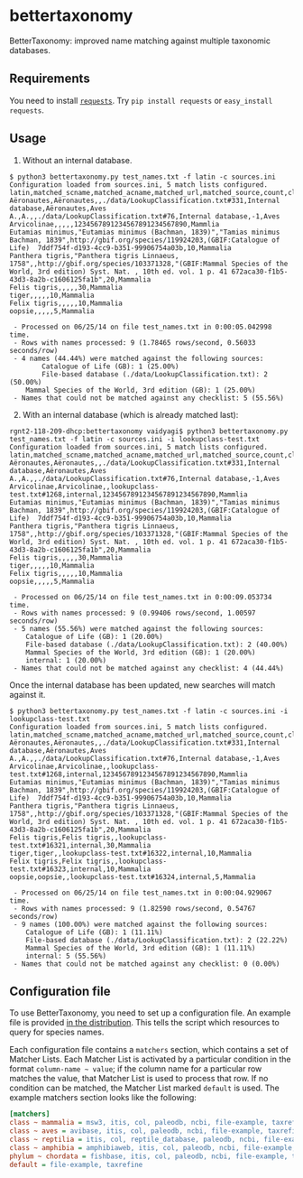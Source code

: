 # bettertaxonomy

BetterTaxonomy: improved name matching against multiple taxonomic databases.

## Requirements

You need to install [`requests`](http://docs.python-requests.org/). 
Try `pip install requests` or `easy_install requests`.

## Usage

1. Without an internal database.

```
$ python3 bettertaxonomy.py test_names.txt -f latin -c sources.ini
Configuration loaded from sources.ini, 5 match lists configured.
latin,matched_scname,matched_acname,matched_url,matched_source,count,class
Aëronautes,Aëronautes,,./data/LookupClassification.txt#331,Internal database,Aëronautes,Aves
A.,A.,,./data/LookupClassification.txt#76,Internal database,-1,Aves
Arvicolinae,,,,,1234567891234567891234567890,Mammlia
Eutamias minimus,"Eutamias minimus (Bachman, 1839)","Tamias minimus Bachman, 1839",http://gbif.org/species/119924203,(GBIF:Catalogue of Life)  7ddf754f-d193-4cc9-b351-99906754a03b,10,Mammalia
Panthera tigris,"Panthera tigris Linnaeus, 1758",,http://gbif.org/species/103371328,"(GBIF:Mammal Species of the World, 3rd edition) Syst. Nat. , 10th ed. vol. 1 p. 41 672aca30-f1b5-43d3-8a2b-c1606125fa1b",20,Mammalia
Felis tigris,,,,,30,Mammalia
tiger,,,,,10,Mammalia
Felix tigris,,,,,10,Mammalia
oopsie,,,,,5,Mammalia

 - Processed on 06/25/14 on file test_names.txt in 0:00:05.042998 time.
 - Rows with names processed: 9 (1.78465 rows/second, 0.56033 seconds/row)
 - 4 names (44.44%) were matched against the following sources:
        Catalogue of Life (GB): 1 (25.00%)
        File-based database (./data/LookupClassification.txt): 2 (50.00%)
	Mammal Species of the World, 3rd edition (GB): 1 (25.00%)
 - Names that could not be matched against any checklist: 5 (55.56%)
```

2. With an internal database (which is already matched last):

```
rgnt2-118-209-dhcp:bettertaxonomy vaidyagi$ python3 bettertaxonomy.py test_names.txt -f latin -c sources.ini -i lookupclass-test.txt 
Configuration loaded from sources.ini, 5 match lists configured.
latin,matched_scname,matched_acname,matched_url,matched_source,count,class
Aëronautes,Aëronautes,,./data/LookupClassification.txt#331,Internal database,Aëronautes,Aves
A.,A.,,./data/LookupClassification.txt#76,Internal database,-1,Aves
Arvicolinae,Arvicolinae,,lookupclass-test.txt#1268,internal,1234567891234567891234567890,Mammlia
Eutamias minimus,"Eutamias minimus (Bachman, 1839)","Tamias minimus Bachman, 1839",http://gbif.org/species/119924203,(GBIF:Catalogue of Life)  7ddf754f-d193-4cc9-b351-99906754a03b,10,Mammalia
Panthera tigris,"Panthera tigris Linnaeus, 1758",,http://gbif.org/species/103371328,"(GBIF:Mammal Species of the World, 3rd edition) Syst. Nat. , 10th ed. vol. 1 p. 41 672aca30-f1b5-43d3-8a2b-c1606125fa1b",20,Mammalia
Felis tigris,,,,,30,Mammalia
tiger,,,,,10,Mammalia
Felix tigris,,,,,10,Mammalia
oopsie,,,,,5,Mammalia

 - Processed on 06/25/14 on file test_names.txt in 0:00:09.053734 time.
 - Rows with names processed: 9 (0.99406 rows/second, 1.00597 seconds/row)
 - 5 names (55.56%) were matched against the following sources:
	Catalogue of Life (GB): 1 (20.00%)
	File-based database (./data/LookupClassification.txt): 2 (40.00%)
	Mammal Species of the World, 3rd edition (GB): 1 (20.00%)
	internal: 1 (20.00%)
 - Names that could not be matched against any checklist: 4 (44.44%)
```

Once the internal database has been updated, new searches will match against it.

```
$ python3 bettertaxonomy.py test_names.txt -f latin -c sources.ini -i lookupclass-test.txt 
Configuration loaded from sources.ini, 5 match lists configured.
latin,matched_scname,matched_acname,matched_url,matched_source,count,class
Aëronautes,Aëronautes,,./data/LookupClassification.txt#331,Internal database,Aëronautes,Aves
A.,A.,,./data/LookupClassification.txt#76,Internal database,-1,Aves
Arvicolinae,Arvicolinae,,lookupclass-test.txt#1268,internal,1234567891234567891234567890,Mammlia
Eutamias minimus,"Eutamias minimus (Bachman, 1839)","Tamias minimus Bachman, 1839",http://gbif.org/species/119924203,(GBIF:Catalogue of Life)  7ddf754f-d193-4cc9-b351-99906754a03b,10,Mammalia
Panthera tigris,"Panthera tigris Linnaeus, 1758",,http://gbif.org/species/103371328,"(GBIF:Mammal Species of the World, 3rd edition) Syst. Nat. , 10th ed. vol. 1 p. 41 672aca30-f1b5-43d3-8a2b-c1606125fa1b",20,Mammalia
Felis tigris,Felis tigris,,lookupclass-test.txt#16321,internal,30,Mammalia
tiger,tiger,,lookupclass-test.txt#16322,internal,10,Mammalia
Felix tigris,Felix tigris,,lookupclass-test.txt#16323,internal,10,Mammalia
oopsie,oopsie,,lookupclass-test.txt#16324,internal,5,Mammalia

 - Processed on 06/25/14 on file test_names.txt in 0:00:04.929067 time.
 - Rows with names processed: 9 (1.82590 rows/second, 0.54767 seconds/row)
 - 9 names (100.00%) were matched against the following sources:
	Catalogue of Life (GB): 1 (11.11%)
	File-based database (./data/LookupClassification.txt): 2 (22.22%)
	Mammal Species of the World, 3rd edition (GB): 1 (11.11%)
	internal: 5 (55.56%)
 - Names that could not be matched against any checklist: 0 (0.00%)

```

## Configuration file

To use BetterTaxonomy, you need to set up a configuration file. An example file is 
provided [in the distribution](https://github.com/gaurav/bettertaxonomy/blob/develop/sources.example.ini). 
This tells the script which resources to query for species names. 

Each configuration file contains a `matchers` section, which contains a set of 
Matcher Lists. Each Matcher List is activated by a particular condition in the 
format `column-name ~ value`; if the column name for a particular row matches 
the value, that Matcher List is used to process that row. If no condition can 
be matched, the Matcher List marked `default` is used. The example matchers section
looks like the following:

```ini
[matchers]
class ~ mammalia = msw3, itis, col, paleodb, ncbi, file-example, taxrefine
class ~ aves = avibase, itis, col, paleodb, ncbi, file-example, taxrefine
class ~ reptilia = itis, col, reptile_database, paleodb, ncbi, file-example, taxrefine
class ~ amphibia = amphibiaweb, itis, col, paleodb, ncbi, file-example, taxrefine
phylum ~ chordata = fishbase, itis, col, paleodb, ncbi, file-example, taxrefine
default = file-example, taxrefine
```

